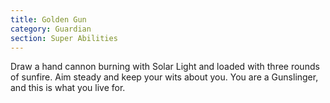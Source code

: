 ```yaml
---
title: Golden Gun
category: Guardian
section: Super Abilities
---
```


Draw a hand cannon burning with Solar Light and loaded with three rounds of sunfire. Aim steady and keep your wits about you. You are a Gunslinger, and this is what you live for.
